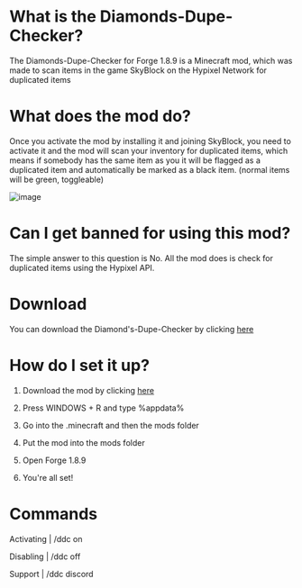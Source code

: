 # What is the Diamonds-Dupe-Checker?
The Diamonds-Dupe-Checker for Forge 1.8.9 is a Minecraft mod, which was made to scan items in the game SkyBlock on the Hypixel Network for duplicated items

# What does the mod do?
Once you activate the mod by installing it and joining SkyBlock, you need to activate it and the mod will scan your inventory for duplicated items, which means if somebody has the same item as you it will be flagged as a duplicated item and automatically be marked as a black item. (normal items will be green, toggleable)

![image](https://user-images.githubusercontent.com/103907495/163737858-f29d9167-b157-4d1e-867b-ea61622de9b1.png)

# Can I get banned for using this mod?
The simple answer to this question is No. All the mod does is check for duplicated items using the Hypixel API.

# Download
You can download the Diamond's-Dupe-Checker by clicking [here](https://github.com/Diamonds-Mods/Diamonds-Dupe-Checker/)

# How do I set it up?
1. Download the mod by clicking [here](https://github.com/Diamonds-Mods/Diamonds-Dupe-Checker/)

2. Press WINDOWS + R and type %appdata%

3. Go into the .minecraft and then the mods folder

4. Put the mod into the mods folder

5. Open Forge 1.8.9

6. You're all set!

# Commands
Activating | /ddc on

Disabling | /ddc off

Support | /ddc discord
